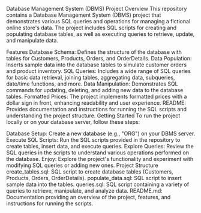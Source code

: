 Database Management System (DBMS) Project
Overview
This repository contains a Database Management System (DBMS) project that demonstrates various SQL queries and operations for managing a fictional online store's data. The project includes SQL scripts for creating and populating database tables, as well as executing queries to retrieve, update, and manipulate data.

Features
Database Schema: Defines the structure of the database with tables for Customers, Products, Orders, and OrderDetails.
Data Population: Inserts sample data into the database tables to simulate customer orders and product inventory.
SQL Queries: Includes a wide range of SQL queries for basic data retrieval, joining tables, aggregating data, subqueries, date/time functions, and more.
Data Manipulation: Demonstrates SQL commands for updating, deleting, and adding new data to the database tables.
Formatted Prices: The project implements formatted prices with a dollar sign in front, enhancing readability and user experience.
README: Provides documentation and instructions for running the SQL scripts and understanding the project structure.
Getting Started
To run the project locally or on your database server, follow these steps:

Database Setup: Create a new database (e.g., "ORG") on your DBMS server.
Execute SQL Scripts: Run the SQL scripts provided in the repository to create tables, insert data, and execute queries.
Explore Queries: Review the SQL queries in the scripts to understand various operations performed on the database.
Enjoy: Explore the project's functionality and experiment with modifying SQL queries or adding new ones.
Project Structure
create_tables.sql: SQL script to create database tables (Customers, Products, Orders, OrderDetails).
populate_data.sql: SQL script to insert sample data into the tables.
queries.sql: SQL script containing a variety of queries to retrieve, manipulate, and analyze data.
README.md: Documentation providing an overview of the project, features, and instructions for running the scripts.
